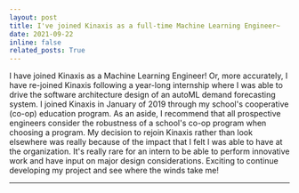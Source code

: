 ```yaml
---
layout: post
title: I've joined Kinaxis as a full-time Machine Learning Engineer~
date: 2021-09-22
inline: false
related_posts: True
---
```


I have joined Kinaxis as a Machine Learning Engineer! Or, more accurately, I have re-joined Kinaxis following a year-long internship where I was able to drive the software architecture design of an autoML demand forecasting system. I joined Kinaxis in January of 2019 through my school's cooperative (co-op) education program. As an aside, I recommend that all prospective engineers consider the robustness of a school's co-op program when choosing a program. My decision to rejoin Kinaxis rather than look elsewhere was really because of the impact that I felt I was able to have at the organization. It's really rare for an intern to be able to perform innovative work and have input on major design considerations. Exciting to continue developing my project and see where the winds take me!

---